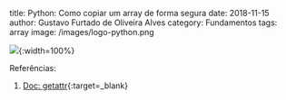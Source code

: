 title: Python: Como copiar um array de forma segura
date: 2018-11-15
author: Gustavo Furtado de Oliveira Alves
category: Fundamentos
tags: array
image: /images/logo-python.png



![](/images/){:width=100%}



Referências:

1. [Doc: getattr](https://docs.python.org/3/library/functions.html#getattr){:target=\_blank}
